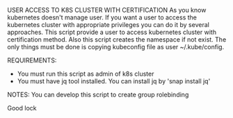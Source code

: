 USER ACCESS TO K8S CLUSTER WITH CERTIFICATION 
  As you know kubernetes doesn't manage user. If you want a user to access the kubernetes cluster with appropriate privileges you can do it by several approaches. This script provide a user to access kubernetes cluster with certification method. Also this script creates the namespace if not exist. The only things must be done is copying kubeconfig file as user ~/.kube/config. 

REQUIREMENTS:
* You must run this script as admin of k8s cluster
* You must have jq tool installed. You can install jq by 'snap install jq'

NOTES: You can develop this script to create group rolebinding 

Good lock
